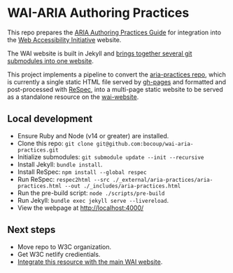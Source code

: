 # WAI-ARIA Authoring Practices

This repo prepares the [ARIA Authoring Practices Guide](https://w3c.github.io/aria-practices/) for integration into the [Web Accessibility Initiative](https://www.w3.org/WAI/) website.

The WAI website is built in Jekyll and [brings together several git submodules
into one website](https://wai-website-theme.netlify.app/technical/).

This project implements a pipeline to convert the [aria-practices repo](https://github.com/w3c/aria-practices/), which
is currently a single static HTML file served by
[gh-pages](https://pages.github.com/) and formatted and
post-processed with [ReSpec](https://pages.github.com/), into a multi-page static website to be served as a standalone resource on the
[wai-website](https://github.com/w3c/wai-website/).

## Local development

- Ensure Ruby and Node (v14 or greater) are installed.
- Clone this repo: `git clone git@github.com:bocoup/wai-aria-practices.git`
- Initialize submodules: `git submodule update --init --recursive`
- Install Jekyll: `bundle install`.
- Install ReSpec: `npm install --global respec`
- Run ReSpec: `respec2html --src ./_external/aria-practices/aria-practices.html --out ./_includes/aria-practices.html`
- Run the pre-build script: `node ./scripts/pre-build`
- Run Jekyll: `bundle exec jekyll serve --livereload`. 
- View the webpage at [http://localhost:4000/](http://localhost:4000/)

## Next steps

- Move repo to W3C organization.
- Get W3C netlify credientials.
- [Integrate this resource with the main WAI website](https://wai-website-theme.netlify.app/technical/integrate/).

